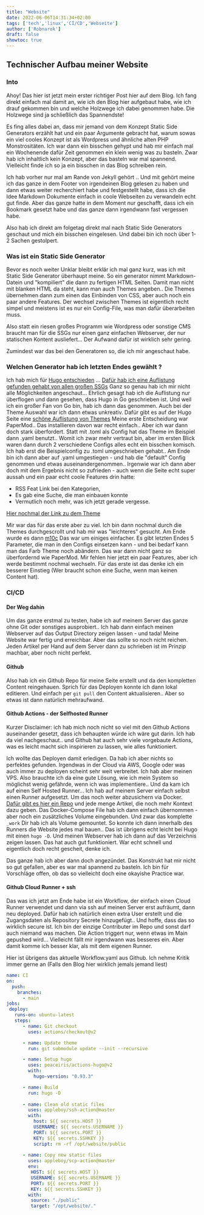 ```yaml
---
title: "Website"
date: 2022-06-06T14:31:34+02:00
tags: ['tech','linux','CI/CD','Webseite']
author: ['Robnarok']
draft: false
showtoc: true
---
```

## Technischer Aufbau meiner Website

### Into

Ahoy! Das hier ist jetzt mein erster richtiger Post hier auf dem Blog. Ich fang
direkt einfach mal damit an, wie ich den Blog hier aufgebaut habe, wie ich drauf
gekommen bin und welche Holzwege ich dabei genommen habe. Die Holzwege sind ja
schließlich das Spannendste!

Es fing alles dabei an, dass mir jemand von dem Konzept Static Side Generators
erzählt hat und ein paar Argumente gebracht hat, warum sowas ein viel cooles
Konzept ist als Wordpress und ähnliche alten PHP Monstrositäten. Ich war dann
ein bisschen gehypt und hab mir einfach mal ein Wochenende dafür Zeit genommen
ein klein wenig was zu basteln. Zwar hab ich inhaltlich kein Konzept, aber das
basteln war mal spannend. Vielleicht finde ich so ja ein bisschen in das Blog
schreiben rein.

Ich hab vorher nur mal am Rande von Jekyll gehört .. Und mit
gehört meine ich das ganze in dem Footer von irgendeinen Blog gelesen zu haben
und dann etwas weiter recherchiert habe und festgestellt habe, dass ich die Idee
Markdown Dokumente einfach in coole Webseiten zu verwandeln echt gut finde.
Aber das ganze hatte in dem Moment nur geschafft, dass ich ein Bookmark gesetzt
habe und das ganze dann irgendwann fast vergessen habe.

Also hab ich direkt am folgetag direkt mal nach Static Side Generators geschaut
und mich ein bisschen eingelesen. Und dabei bin ich noch über 1-2 Sachen
gestolpert.

### Was ist ein Static Side Generator

Bevor es noch weiter Unklar bleibt erklär ich mal ganz kurz, was ich mit Static
Side Generator überhaupt meine. So ein generator nimmt Markdown-Datein und
"kompiliert" die dann zu fertigen HTML Seiten. Damit man nicht mit blanken HTML
da steht, kann man auch Themes angeben.. Die Themes übernehmen dann zum einen
das Einbinden von CSS, aber auch noch ein paar andere Features. Der wechsel
zwischen Themes ist eigentlich recht simpel und meistens ist es nur ein
Config-File, was man dafür überarbeiten muss.

Also statt ein riesen großes Programm wie Wordpress oder sonstige CMS braucht
man für die SSGs nur einen ganz einfachen Webserver, der nur statischen Kontent
ausliefert... Der Aufwand dafür ist wirklich sehr gering.

Zumindest war das bei den Generatoren so, die ich mir angeschaut habe.

### Welchen Generator hab ich letzten Endes gewählt ?

Ich hab mich für [Hugo entschieden](https://gohugo.io/) ... [Dafür hab ich eine
Auflistung gefunden gehabt von allen großen SSGs](https://jamstack.org/generators/)
Ganz so genau hab ich mir nicht alle Möglichkeiten angeschaut... Ehrlich gesagt
hab ich die Auflistung nur überflogen und dann gesehen, dass Hugo in Go
geschrieben ist. Und weil ich ein großer Fan von Go bin, hab ich dann das
genommen. Auch bei der Theme Auswahl war ich dann etwas unkreativ. Dafür gibt es
auf der Hugo Seite eine [schöne Auflistung von Themes](https://themes.gohugo.io/)
Meine erste Entscheidung war PaperMod.. Das installieren davon war recht
einfach.. Aber ich war dann doch stark überfordert. Statt mit .toml als Config
hat das Theme im Beispiel dann .yaml benutzt.. Womit ich zwar mehr vertraut bin,
aber im ersten Blick waren dann durch 2 verschiedene Configs alles echt ein
bisschen komisch. Ich hab erst die Beispielconfig zu .toml umgeschrieben
gehabt.. Am Ende bin ich dann aber auf .yaml umgestiegen - und hab die "default"
Config genommen und etwas auseinandergenommen.. Irgenwie war ich dann aber doch
mit dem Ergebnis nicht so zufrieden - auch wenn die Seite echt super aussah und
ein paar echt coole Features drin hatte:

- RSS Feat Link bei den Kategorien,
- Es gab eine Suche, die man einbauen konnte
- Vermutlich noch mehr, was ich jetzt gerade vergesse.

[Hier nochmal der Link zu dem Theme](https://themes.gohugo.io/themes/hugo-papermod/)

Mir war das für das erste aber zu viel. Ich bin dann nochmal durch die Themes
durchgescrollt und hab mir was "leichteres" gesucht. Am Ende wurde es dann
[m10c](https://themes.gohugo.io/themes/hugo-theme-m10c/)
Das war um einiges einfacher. Es gibt letzten Endes 5 Parameter, die man in den
Configs einsetzen kann - und bei bedarf kann man das Farb Theme noch abändern.
Das war dann nicht ganz so überfordernd wie PaperMod. Mir fehlen hier jetzt ein
paar Features, aber ich werde bestimmt nochmal wechseln. Für das erste ist das
denke ich ein besserer Einstieg (Wer braucht schon eine Suche, wenn man keinen
Content hat).

### CI/CD

#### Der Weg dahin

Um das ganze erstmal zu testen, habe ich auf meinem Server das ganze ohne Git
oder sonstiges ausprobiert.. Ich hab dann einfach meinen Webserver auf das
Output Directory zeigen lassen - und tada! Meine Website war fertig und
erreichbar. Aber das sollte so noch nicht reichen. Jeden Artikel per Hand auf
dem Server dann zu schrieben ist im Prinzip machbar, aber noch nicht perfekt.

#### Github

Also hab ich ein Github Repo für meine Seite erstellt und da den kompletten
Content reingehauen. Sprich für das Deployen konnte ich dann lokal editieren.
Und einfach per `git pull` den Content aktualisieren.. Aber so etwas ist dann
natürlich mehraufwand.

#### Github Actions - der Selfhosted Runner

Kurzer Disclaimer: ich hab mich noch nicht so viel mit den Github Actions
auseinander gesetzt, dass ich behaupten würde ich wäre gut darin. Ich hab da
viel nachgeschaut.. und Github hat auch sehr viele vorgebaute Actions, was es
leicht macht sich inspirieren zu lassen, wie alles funktioniert.

Ich wollte das Deployen damit erledigen. Da hab ich aber nichts so perfektes
gefunden. Irgendwas in der Cloud via AWS, Google oder was auch immer zu deployen
scheint sehr weit verbreitet. Ich hab aber meinen VPS. Also brauchte ich da eine
gute Lösung, wie ich mein System so möglichst wenig gefährde, wenn ich was
implementiere.. Und da kam ich auf einen Self Hosted Runner... Ich hab auf
meinem Server einfach selbst einen Runner aufgesetzt. Um das noch weiter
abzusichern via Docker. [Dafür gibt es hier ein Repo](https://github.com/tcardonne/docker-github-runner)
und jede menge Artikel, die noch mehr Kontext dazu geben.
Das Docker-Compose File hab ich dann einfach übernommen - aber noch ein
zusätzliches Volume eingebunden. Und zwar das komplette `_work` Dir hab ich als
Volume gemountet. So konnte ich dann innerhalb des Runners die Website jedes mal
bauen.. Das ist übrigens echt leicht bei Hugo mit einen `hugo -D`. Und meinen
Webserver hab ich dann auf das Verzeichnis zeigen lassen.
Das hat auch gut funktioniert. War echt schnell und eigentlich doch recht
gescheit, denke ich.

Das ganze hab ich aber dann doch angezündet. Das Konstrukt hat mir nicht so gut
gefallen, aber es war mal spannend zu basteln. Ich bin für Vorschläge offen, ob
das so vielleicht doch eine okayishe Practice war.

#### Github Cloud Runner + ssh

Das was ich jetzt am Ende habe ist ein Workflow, der einfach einen Cloud Runner
verwendet und dann via ssh auf meinen Server erst aufräumt, dann neu deployed.
Dafür hab ich natürlich einen extra User erstellt und die Zugangsdaten als
Repository Secrete hinzugefügt.. Und hoffe, dass das so wirklich secure ist. Ich
bin der einzige Contributer im Repo und sonst darf auch niemand was machen. Die
Action triggert nur, wenn etwas im Main gepushed wird... Vielleicht fällt mir
irgendwann was besseres ein. Aber damit komme ich besser klar, als mit dem
eigenen Runner.

Hier ist übrigens das aktuelle Workflow.yaml aus Github. Ich nehme Kritik immer
gerne an (Falls den Blog hier wirklich jemals jemand liest)

``` yaml
name: CI
on:
  push:
    branches:
      - main
jobs:
 deploy:
   runs-on: ubuntu-latest
   steps:
      - name: Git checkout
        uses: actions/checkout@v2

      - name: Update theme
        run: git submodule update --init --recursive

      - name: Setup hugo
        uses: peaceiris/actions-hugo@v2
        with:
          hugo-version: "0.93.3"

      - name: Build
        run: hugo -D
        
      - name: Clean old static files
        uses: appleboy/ssh-action@master
        with:
          host: ${{ secrets.HOST }}
          USERNAME: ${{ secrets.USERNAME }}
          PORT: ${{ secrets.PORT }}
          KEY: ${{ secrets.SSHKEY }}
          script: rm -rf /opt/website/public
        
      - name: Copy new static files
        uses: appleboy/scp-action@master
        env:
         HOST: ${{ secrets.HOST }}
         USERNAME: ${{ secrets.USERNAME }}
         PORT: ${{ secrets.PORT }}
         KEY: ${{ secrets.SSHKEY }}
        with:
         source: "./public"
         target: "/opt/website/."

```
